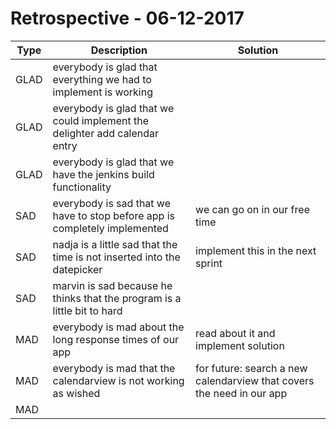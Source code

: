 
# Retrospective - 06-12-2017


| Type        | Description           | Solution            |
| ------------|-----------------------| --------------------|
| GLAD        |everybody is glad that everything we had to implement is working                       |                     |
| GLAD        |everybody is glad that we could implement the delighter add calendar entry                       |                     |
| GLAD        |everybody is glad that we have the jenkins build functionality                        |                     |
| SAD         |everybody is sad that we have to stop before app is completely implemented|we can go on in our free time                |
| SAD         |nadja is a little sad that the time is not inserted into the datepicker|implement this in the next sprint              |
| SAD         |marvin is sad because he thinks that the program is a little bit to hard                      |                     |
| MAD         |everybody is mad about the long response times of our app     |read about it and implement solution                     |
| MAD         |everybody is mad that the calendarview is not working as wished|for future: search a new calendarview that covers the need in our app                     |
| MAD         |                       |                     |
